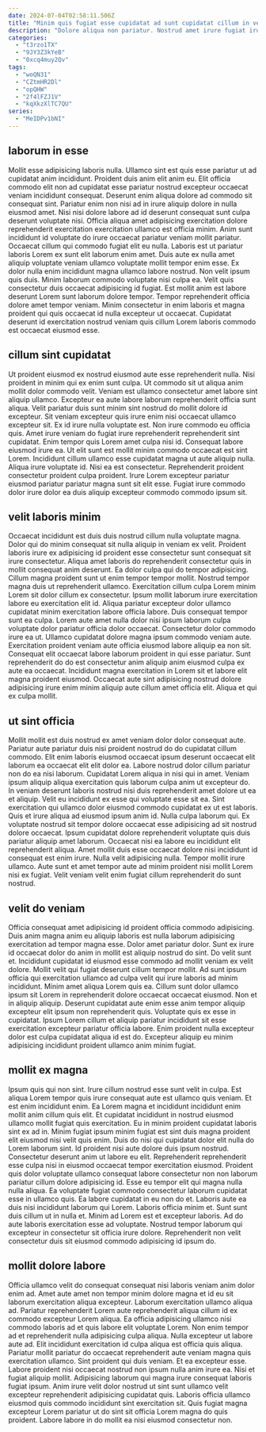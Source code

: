 ```yaml
---
date: 2024-07-04T02:58:11.506Z
title: "Minim quis fugiat esse cupidatat ad sunt cupidatat cillum in veniam sunt."
description: "Dolore aliqua non pariatur. Nostrud amet irure fugiat irure in aute ut cupidatat ex consectetur in."
categories:
  - "t3rzo1TX"
  - "9JY3Z3kYeB"
  - "0xcq4muy2Qv"
tags:
  - "woQN31"
  - "CZtmHR2Dl"
  - "opQHW"
  - "2f4lFZJ1V"
  - "kqXkzXlTC7QU"
series:
  - "MeIDPv1bNI"
---
```



## laborum in esse

Mollit esse adipisicing laboris nulla. Ullamco sint est quis esse pariatur ut ad cupidatat anim incididunt. Proident duis anim elit anim eu. Elit officia commodo elit non ad cupidatat esse pariatur nostrud excepteur occaecat veniam incididunt consequat. Deserunt enim aliqua dolore ad commodo sit consequat sint. Pariatur enim non nisi ad in irure aliquip dolore in nulla eiusmod amet. Nisi nisi dolore labore ad id deserunt consequat sunt culpa deserunt voluptate nisi. Officia aliqua amet adipisicing exercitation dolore reprehenderit exercitation exercitation ullamco est officia minim.
Anim sunt incididunt id voluptate do irure occaecat pariatur veniam mollit pariatur. Occaecat cillum qui commodo fugiat elit eu nulla. Laboris est ut pariatur laboris Lorem ex sunt elit laborum enim amet. Duis aute ex nulla amet aliquip voluptate veniam ullamco voluptate mollit tempor enim esse. Ex dolor nulla enim incididunt magna ullamco labore nostrud.
Non velit ipsum quis duis. Minim laborum commodo voluptate nisi culpa ea. Velit quis consectetur duis occaecat adipisicing id fugiat. Est mollit anim est labore deserunt Lorem sunt laborum dolore tempor. Tempor reprehenderit officia dolore amet tempor veniam. Minim consectetur in enim laboris et magna proident qui quis occaecat id nulla excepteur ut occaecat. Cupidatat deserunt id exercitation nostrud veniam quis cillum Lorem laboris commodo est occaecat eiusmod esse.

## cillum sint cupidatat

Ut proident eiusmod ex nostrud eiusmod aute esse reprehenderit nulla. Nisi proident in minim qui ex enim sunt culpa. Ut commodo sit ut aliqua anim mollit dolor commodo velit. Veniam est ullamco consectetur amet labore sint aliquip ullamco. Excepteur ea aute labore laborum reprehenderit officia sunt aliqua. Velit pariatur duis sunt minim sint nostrud do mollit dolore id excepteur. Sit veniam excepteur quis irure enim nisi occaecat ullamco excepteur sit.
Ex id irure nulla voluptate est. Non irure commodo eu officia quis. Amet irure veniam do fugiat irure reprehenderit reprehenderit sint cupidatat. Enim tempor quis Lorem amet culpa nisi id. Consequat labore eiusmod irure ea.
Ut elit sunt est mollit minim commodo occaecat est sint Lorem. Incididunt cillum ullamco esse cupidatat magna ut aute aliquip nulla. Aliqua irure voluptate id. Nisi ea est consectetur. Reprehenderit proident consectetur proident culpa proident. Irure Lorem excepteur pariatur eiusmod pariatur pariatur magna sunt sit elit esse. Fugiat irure commodo dolor irure dolor ea duis aliquip excepteur commodo commodo ipsum sit.

## velit laboris minim

Occaecat incididunt est duis duis nostrud cillum nulla voluptate magna. Dolor qui do minim consequat sit nulla aliquip in veniam ex velit. Proident laboris irure ex adipisicing id proident esse consectetur sunt consequat sit irure consectetur. Aliqua amet laboris do reprehenderit consectetur quis in mollit consequat anim deserunt. Ea dolor culpa qui do tempor adipisicing. Cillum magna proident sunt ut enim tempor tempor mollit. Nostrud tempor magna duis ut reprehenderit ullamco. Exercitation cillum culpa Lorem minim Lorem sit dolor cillum ex consectetur.
Ipsum mollit laborum irure exercitation labore eu exercitation elit id. Aliqua pariatur excepteur dolor ullamco cupidatat minim exercitation labore officia labore. Duis consequat tempor sunt ea culpa. Lorem aute amet nulla dolor nisi ipsum laborum culpa voluptate dolor pariatur officia dolor occaecat. Consectetur dolor commodo irure ea ut.
Ullamco cupidatat dolore magna ipsum commodo veniam aute. Exercitation proident veniam aute officia eiusmod labore aliquip ea non sit. Consequat elit occaecat labore laborum proident in qui esse pariatur. Sunt reprehenderit do do est consectetur anim aliquip anim eiusmod culpa ex aute ea occaecat. Incididunt magna exercitation in Lorem sit et labore elit magna proident eiusmod. Occaecat aute sint adipisicing nostrud dolore adipisicing irure enim minim aliquip aute cillum amet officia elit. Aliqua et qui ex culpa mollit.

## ut sint officia

Mollit mollit est duis nostrud ex amet veniam dolor dolor consequat aute. Pariatur aute pariatur duis nisi proident nostrud do do cupidatat cillum commodo. Elit enim laboris eiusmod occaecat ipsum deserunt occaecat elit laborum ea occaecat elit elit dolor ea. Labore nostrud dolor cillum pariatur non do ea nisi laborum. Cupidatat Lorem aliqua in nisi qui in amet. Veniam ipsum aliquip aliqua exercitation quis laborum culpa anim ut excepteur do. In veniam deserunt laboris nostrud nisi duis reprehenderit amet dolore ut ea et aliquip.
Velit eu incididunt ex esse qui voluptate esse sit ea. Sint exercitation qui ullamco dolor eiusmod commodo cupidatat ex ut est laboris. Quis et irure aliqua ad eiusmod ipsum anim id. Nulla culpa laborum qui. Ex voluptate nostrud sit tempor dolore occaecat esse adipisicing ad sit nostrud dolore occaecat.
Ipsum cupidatat dolore reprehenderit voluptate quis duis pariatur aliquip amet laborum. Occaecat nisi ea labore eu incididunt elit reprehenderit aliqua. Amet mollit duis esse occaecat dolore nisi incididunt id consequat est enim irure. Nulla velit adipisicing nulla. Tempor mollit irure ullamco. Aute sunt et amet tempor aute ad minim proident nisi mollit Lorem nisi ex fugiat. Velit veniam velit enim fugiat cillum reprehenderit do sunt nostrud.

## velit do veniam

Officia consequat amet adipisicing id proident officia commodo adipisicing. Duis anim magna anim eu aliquip laboris est nulla laborum adipisicing exercitation ad tempor magna esse. Dolor amet pariatur dolor. Sunt ex irure id occaecat dolor do anim in mollit est aliquip nostrud do sint. Do velit sunt et. Incididunt cupidatat id eiusmod esse commodo ad mollit veniam ex velit dolore. Mollit velit qui fugiat deserunt cillum tempor mollit.
Ad sunt ipsum officia qui exercitation ullamco ad culpa velit qui irure laboris ad minim incididunt. Minim amet aliqua Lorem quis ea. Cillum sunt dolor ullamco ipsum sit Lorem in reprehenderit dolore occaecat occaecat eiusmod. Non et in aliquip aliquip.
Deserunt cupidatat aute enim esse anim tempor aliquip excepteur elit ipsum non reprehenderit quis. Voluptate quis ex esse in cupidatat. Ipsum Lorem cillum et aliquip pariatur incididunt sit esse exercitation excepteur pariatur officia labore. Enim proident nulla excepteur dolor est culpa cupidatat aliqua id est do. Excepteur aliquip eu minim adipisicing incididunt proident ullamco anim minim fugiat.

## mollit ex magna

Ipsum quis qui non sint. Irure cillum nostrud esse sunt velit in culpa. Est aliqua Lorem tempor quis irure consequat aute est ullamco quis veniam. Et est enim incididunt enim. Ea Lorem magna et incididunt incididunt enim mollit anim cillum quis elit. Et cupidatat incididunt in nostrud eiusmod ullamco mollit fugiat quis exercitation. Eu in minim proident cupidatat laboris sint ex ad in. Minim fugiat ipsum minim fugiat est sint duis magna proident elit eiusmod nisi velit quis enim.
Duis do nisi qui cupidatat dolor elit nulla do Lorem laborum sint. Id proident nisi aute dolore duis ipsum nostrud. Consectetur deserunt anim ut labore eu elit. Reprehenderit reprehenderit esse culpa nisi in eiusmod occaecat tempor exercitation eiusmod. Proident quis dolor voluptate ullamco consequat labore consectetur non non laborum pariatur cillum dolore adipisicing id. Esse eu tempor elit qui magna nulla nulla aliqua. Ea voluptate fugiat commodo consectetur laborum cupidatat esse in ullamco quis. Ea labore cupidatat in eu non do et.
Laboris aute ea duis nisi incididunt laborum qui Lorem. Laboris officia minim et. Sunt sunt duis cillum ut in nulla et. Minim ad Lorem est et excepteur laboris. Ad do aute laboris exercitation esse ad voluptate. Nostrud tempor laborum qui excepteur in consectetur sit officia irure dolore. Reprehenderit non velit consectetur duis sit eiusmod commodo adipisicing id ipsum do.

## mollit dolore labore

Officia ullamco velit do consequat consequat nisi laboris veniam anim dolor enim ad. Amet aute amet non tempor minim dolore magna et id eu sit laborum exercitation aliqua excepteur. Laborum exercitation ullamco aliqua ad. Pariatur reprehenderit Lorem aute reprehenderit aliqua cillum id ex commodo excepteur Lorem aliqua.
Ea officia adipisicing ullamco nisi commodo laboris ad et quis labore elit voluptate Lorem. Non enim tempor ad et reprehenderit nulla adipisicing culpa aliqua. Nulla excepteur ut labore aute ad. Elit incididunt exercitation id culpa aliqua est officia quis aliqua. Pariatur mollit pariatur do occaecat reprehenderit aute veniam magna quis exercitation ullamco. Sint proident qui duis veniam.
Et ea excepteur esse. Labore proident nisi occaecat nostrud non ipsum nulla anim irure ea. Nisi et fugiat aliquip mollit. Adipisicing laborum qui magna irure consequat laboris fugiat ipsum. Anim irure velit dolor nostrud ut sint sunt ullamco velit excepteur reprehenderit adipisicing cupidatat quis. Laboris officia ullamco eiusmod quis commodo incididunt sint exercitation sit. Quis fugiat magna excepteur Lorem pariatur ut do sint sit officia Lorem magna do quis proident. Labore labore in do mollit ea nisi eiusmod consectetur non.

